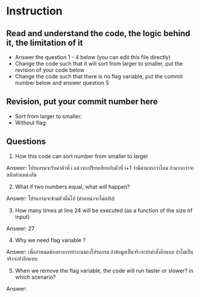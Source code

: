 ﻿# Instruction

## Read and understand the code, the logic behind it, the limitation of it
* Answer the question 1 - 4 below (you can edit this file directly)
* Change the code such that it will sort from larger to smaller, put the revision of your code below
* Change the code such that there is no flag variable, put the commit number below and answer question 5 


## Revision, put your commit number here
* Sort from larger to smaller:
* Without flag:

## Questions
1. How this code can sort number from smaller to larger
 
Answer: โปรแกรมจะรับค่าตัวที่ i แล้วจะเปรียบเทียบกับตัวที่ i+1 ว่ามีค่ามากกว่าไหม ถ้ามากกว่าจะสลับตำแหน่งกัน 

2. What if two numbers equal, what will happen? 

Answer: โปรแกรมจะข้ามตัวนั้นไป (ตำแหน่งจะไม่สลับ)

3. How many times at line 24 will be executed (as a function of the size of input) 

Answer: 27

4. Why we need flag variable ? 

Answer: เพื่อกำหนดช่องทางการทำงานของโปรแกรม ถ้าข้อมูลเป็นจริงจะทำคำสั่งอีกแบบ ถ้าไม่เป็นจริงจะทำอีกแบบ

5. When we remove the flag variable, the code will run faster or slower? in which scenario? 

Answer: